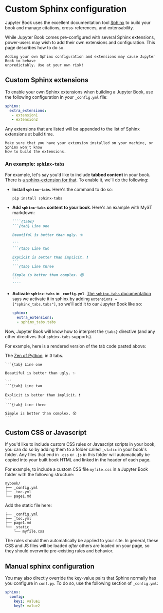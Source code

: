 # Custom Sphinx configuration

Jupyter Book uses the excellent documentation tool [Sphinx](http://www.sphinx-doc.org/)
to build your book and manage citations, cross-references, and extensability.

While Jupyter Book comes pre-configured with several Sphinx extensions, power-users may
wish to add their own extensions and configuration. This page describes how to do so.

```{warning}
Adding your own Sphinx configuration and extensions may cause Jupyter Book to behave
unpredictably. Use at your own risk!
```

## Custom Sphinx extensions

To enable your own Sphinx extensions when building a Jupyter Book, use the following
configuration in your `_config.yml` file:

```yaml
sphinx:
  extra_extensions:
   - extension1
   - extension2
```

Any extensions that are listed will be appended to the list of Sphinx extensions at
build time.

```{note}
Make sure that you have your extension installed on your machine, or Sphinx won't know
how to build the extensions.
```

### An example: `sphinx-tabs`

For example, let's say you'd like to include **tabbed content** in your book. There
is [a sphinx-extension for that](https://github.com/djungelorm/sphinx-tabs). To enable
it, we'll do the following:

* **Install `sphinx-tabs`**. Here's the command to do so:

  ```bash
  pip install sphinx-tabs
  ```
* **Add `sphinx-tabs` content to your book**. Here's an example with MyST markdown:

  `````md
  ````{tabs}
  ```{tab} Line one

  Beautiful is better than ugly. ✨

  ```
  ```{tab} Line two

  Explicit is better than implicit. ❗
  ```
  ```{tab} Line three

  Simple is better than complex. 😵
  ```
  ````
  `````
* **Activate `sphinx-tabs` in `_config.yml`**. [The `sphinx-tabs` documentation](https://github.com/djungelorm/sphinx-tabs#installation)
  says we activate it in sphinx by adding `extensions = ["sphinx_tabs.tabs"]`, so we'll
  add it to our Jupyter Book like so:

  ```yaml
  sphinx:
    extra_extensions:
    - sphinx_tabs.tabs
  ```

Now, Jupyter Book will know how to interpret the `{tabs}` directive (and any other
directives that `sphinx-tabs` supports).

For example, here is a rendered version of the tab code pasted above:

The [Zen of Python](https://www.python.org/dev/peps/pep-0020/), in 3 tabs.

````{tabs}
```{tab} Line one

Beautiful is better than ugly. ✨

```
```{tab} Line two

Explicit is better than implicit. ❗
```
```{tab} Line three

Simple is better than complex. 😵
```
````

## Custom CSS or Javascript

If you'd like to include custom CSS rules or Javascript scripts in your book,
you can do so by adding them to a folder called `_static` in your book's folder.
Any files that end in `.css` or `.js` in this folder will automatically be copied
into your built book HTML and linked in the header of each page.

For example, to include a custom CSS file `myfile.css` in a Jupyter Book folder with
the following structure:

```
mybook/
├── _config.yml
├── _toc.yml
└── page1.md
```

Add the static file here:

```
├── _config.yml
├── _toc.yml
├── page1.md
└── _static
    └── myfile.css
```

The rules should then automatically be applied to your site. In general, these
CSS and JS files will be loaded *after* others are loaded on your page, so they
should overwrite pre-existing rules and behavior.


## Manual sphinx configuration

You may also directly override the key-value pairs that Sphinx normally has
you configure in `conf.py`. To do so, use the following section of `_config.yml`:

  ```yaml
  sphinx:
    config:
      key1: value1
      key2: value2
  ```
